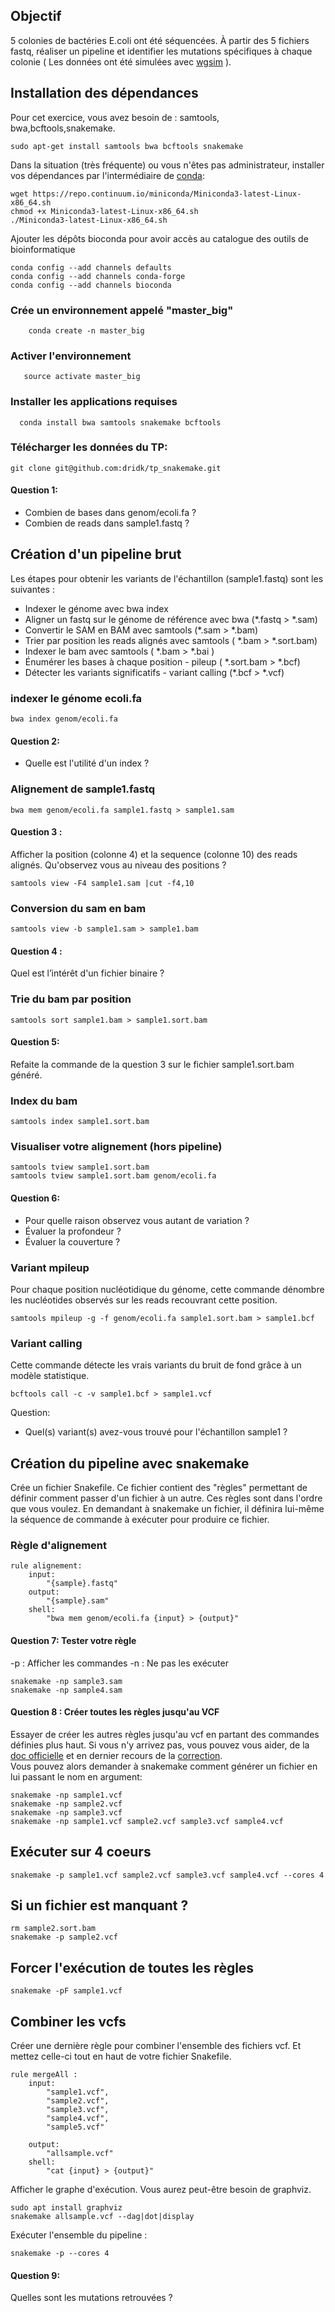 ## Objectif 
5 colonies de bactéries E.coli ont été séquencées. À partir des 5 fichiers fastq, réaliser un pipeline et identifier les mutations spécifiques à chaque colonie ( Les données ont été simulées avec [wgsim](https://github.com/lh3/wgsim) ).

## Installation des dépendances
Pour cet exercice, vous avez besoin de : samtools, bwa,bcftools,snakemake. 

    sudo apt-get install samtools bwa bcftools snakemake

Dans la situation (très fréquente) ou vous n'êtes pas administrateur, installer vos dépendances par l'intermédiaire de [conda](https://conda.io/miniconda.html):

    wget https://repo.continuum.io/miniconda/Miniconda3-latest-Linux-x86_64.sh
    chmod +x Miniconda3-latest-Linux-x86_64.sh      
    ./Miniconda3-latest-Linux-x86_64.sh

Ajouter les dépôts bioconda pour avoir accès au catalogue des outils de bioinformatique

    conda config --add channels defaults
    conda config --add channels conda-forge
    conda config --add channels bioconda

### Crée un environnement appelé "master_big" 
        conda create -n master_big

### Activer l'environnement   
       source activate master_big

### Installer les applications requises   
      conda install bwa samtools snakemake bcftools 

### Télécharger les données du TP: 
    git clone git@github.com:dridk/tp_snakemake.git

#### Question 1: 
- Combien de bases dans genom/ecoli.fa ? 
- Combien de reads dans sample1.fastq ? 

## Création d'un pipeline brut
Les étapes pour obtenir les variants de l'échantillon (sample1.fastq) sont les suivantes : 

- Indexer le génome avec bwa index
- Aligner un fastq sur le génome de référence avec bwa (*.fastq > *.sam)
- Convertir le SAM en BAM avec samtools (*.sam > *.bam)
- Trier par position les reads alignés avec samtools ( *.bam > *.sort.bam)
- Indexer le bam avec samtools ( *.bam > *.bai )
- Énumérer les bases à chaque position - pileup ( *.sort.bam > *.bcf)
- Détecter les variants significatifs - variant calling (*.bcf > *.vcf) 

### indexer le génome ecoli.fa 

    bwa index genom/ecoli.fa 

#### Question 2:
- Quelle est l'utilité d'un index ? 

### Alignement de sample1.fastq 

    bwa mem genom/ecoli.fa sample1.fastq > sample1.sam 

#### Question 3 : 
Afficher la position (colonne 4) et la sequence (colonne 10) des reads alignés.
Qu'observez vous au niveau des positions ?    

    samtools view -F4 sample1.sam |cut -f4,10

### Conversion du sam en bam 

    samtools view -b sample1.sam > sample1.bam

#### Question 4 : 
Quel est l’intérêt d'un fichier binaire ?   

### Trie du bam par position 

    samtools sort sample1.bam > sample1.sort.bam 

#### Question 5: 
Refaite la commande de la question 3 sur le fichier sample1.sort.bam généré. 

### Index du bam 

    samtools index sample1.sort.bam 

### Visualiser votre alignement (hors pipeline)

    samtools tview sample1.sort.bam
    samtools tview sample1.sort.bam genom/ecoli.fa

#### Question 6:
- Pour quelle raison observez vous autant de variation ? 
- Évaluer la profondeur ? 
- Évaluer la couverture ? 

### Variant mpileup
Pour chaque position nucléotidique du génome, cette commande dénombre les nucléotides observés sur les reads recouvrant cette position. 

    samtools mpileup -g -f genom/ecoli.fa sample1.sort.bam > sample1.bcf

### Variant calling 
Cette commande détecte les vrais variants du bruit de fond grâce à un modèle statistique. 

    bcftools call -c -v sample1.bcf > sample1.vcf 

Question: 
- Quel(s) variant(s) avez-vous trouvé pour l'échantillon sample1 ? 

## Création du pipeline avec snakemake 

Crée un fichier Snakefile. Ce fichier contient des "règles" permettant de définir comment passer d'un fichier à un autre. Ces règles sont dans l'ordre que vous voulez. En demandant à snakemake un fichier, il définira lui-même la séquence de commande à exécuter pour produire ce fichier. 

### Règle d'alignement 

    rule alignement:
        input:
            "{sample}.fastq"
        output:
            "{sample}.sam"
        shell:
            "bwa mem genom/ecoli.fa {input} > {output}"

#### Question 7: Tester votre règle
-p : Afficher les commandes
-n : Ne pas les exécuter 

    snakemake -np sample3.sam  
    snakemake -np sample4.sam 

#### Question 8 : Créer toutes les règles jusqu'au VCF

Essayer de créer les autres règles jusqu'au vcf en partant des commandes définies plus haut. Si vous n'y arrivez pas, vous pouvez vous aider, de la [doc officielle](https://snakemake.readthedocs.io/en/stable/) et en dernier recours de la [correction](https://github.com/dridk/tp_snakemake/blob/master/Snakefile.correction).    
Vous pouvez alors demander à snakemake comment générer un fichier en lui passant le nom en argument:

    snakemake -np sample1.vcf
    snakemake -np sample2.vcf
    snakemake -np sample3.vcf
    snakemake -np sample1.vcf sample2.vcf sample3.vcf sample4.vcf

## Exécuter sur 4 coeurs

    snakemake -p sample1.vcf sample2.vcf sample3.vcf sample4.vcf --cores 4

## Si un fichier est manquant ?

    rm sample2.sort.bam
    snakemake -p sample2.vcf

## Forcer l'exécution de toutes les règles  

    snakemake -pF sample1.vcf 

## Combiner les vcfs 
Créer une dernière règle pour combiner l'ensemble des fichiers vcf. Et mettez celle-ci tout en haut de votre fichier Snakefile. 

    rule mergeAll : 
        input:
            "sample1.vcf",
            "sample2.vcf",
            "sample3.vcf",
            "sample4.vcf",
            "sample5.vcf"
            
        output:
            "allsample.vcf"
        shell:
            "cat {input} > {output}"

Afficher le graphe d'exécution. Vous aurez peut-être besoin de graphviz. 

    sudo apt install graphviz
    snakemake allsample.vcf --dag|dot|display 

Exécuter l'ensemble du pipeline : 

    snakemake -p --cores 4 

#### Question 9: 
Quelles sont les mutations retrouvées ? 
